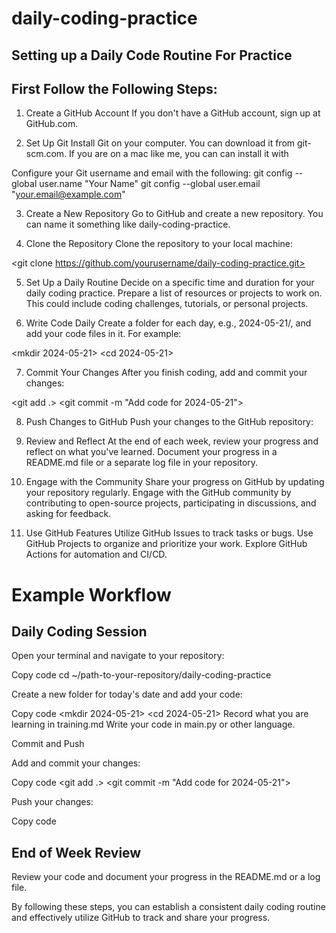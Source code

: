 # daily-coding-practice

## Setting up a Daily Code Routine For Practice

## First Follow the Following Steps:

1. Create a GitHub Account
If you don't have a GitHub account, sign up at GitHub.com.

2. Set Up Git
Install Git on your computer. You can download it from git-scm.com. If you are on a mac like me, you can can install it with <brew install git>

Configure your Git username and email with the following:
git config --global user.name "Your Name"
git config --global user.email "your.email@example.com"

3. Create a New Repository
Go to GitHub and create a new repository. You can name it something like daily-coding-practice.

4. Clone the Repository
Clone the repository to your local machine:

<git clone https://github.com/yourusername/daily-coding-practice.git>
<cd daily-coding-practice>

5. Set Up a Daily Routine
Decide on a specific time and duration for your daily coding practice.
Prepare a list of resources or projects to work on. This could include coding challenges, tutorials, or personal projects.

6. Write Code Daily
Create a folder for each day, e.g., 2024-05-21/, and add your code files in it.
For example:

<mkdir 2024-05-21>
<cd 2024-05-21>
<touch main.py>

7. Commit Your Changes
After you finish coding, add and commit your changes:

<git add .>
<git commit -m "Add code for 2024-05-21">

8. Push Changes to GitHub
Push your changes to the GitHub repository:

<git push origin main>

9. Review and Reflect
At the end of each week, review your progress and reflect on what you've learned.
Document your progress in a README.md file or a separate log file in your repository.

10. Engage with the Community
Share your progress on GitHub by updating your repository regularly.
Engage with the GitHub community by contributing to open-source projects, participating in discussions, and asking for feedback.

11. Use GitHub Features
Utilize GitHub Issues to track tasks or bugs.
Use GitHub Projects to organize and prioritize your work.
Explore GitHub Actions for automation and CI/CD.

# Example Workflow

## Daily Coding Session

Open your terminal and navigate to your repository:

Copy code
cd ~/path-to-your-repository/daily-coding-practice

Create a new folder for today's date and add your code:

Copy code
<mkdir 2024-05-21>
<cd 2024-05-21>
<touch main.py>
<touch training.md>
Record what you are learning in training.md
Write your code in main.py or other language.


Commit and Push

Add and commit your changes:

Copy code
<git add .>
<git commit -m "Add code for 2024-05-21">


Push your changes:

Copy code

<git push origin main>



## End of Week Review

Review your code and document your progress in the README.md or a log file.

By following these steps, you can establish a consistent daily coding routine and effectively utilize GitHub to track and share your progress.
